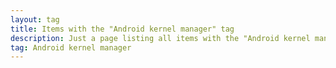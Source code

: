 ```yaml
---
layout: tag
title: Items with the "Android kernel manager" tag
description: Just a page listing all items with the "Android kernel manager" tag
tag: Android kernel manager
---
```

